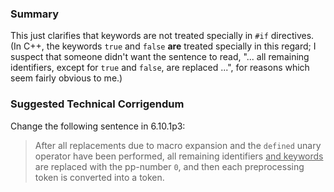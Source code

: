 ### Summary

This just clarifies that keywords are not treated specially in `#if` directives.
(In C\+\+, the keywords `true` and `false` **are** treated specially in this
regard; I suspect that someone didn't want the sentence to read, "... all
remaining identifiers, except for `true` and `false`, are replaced ...", for
reasons which seem fairly obvious to me.)

### Suggested Technical Corrigendum

Change the following sentence in 6.10.1p3:

> After all replacements due to macro expansion and the `defined` unary operator
> have been performed, all remaining identifiers <u>and keywords</u> are replaced
> with the pp-number `0`, and then each preprocessing token is converted into a
> token.
